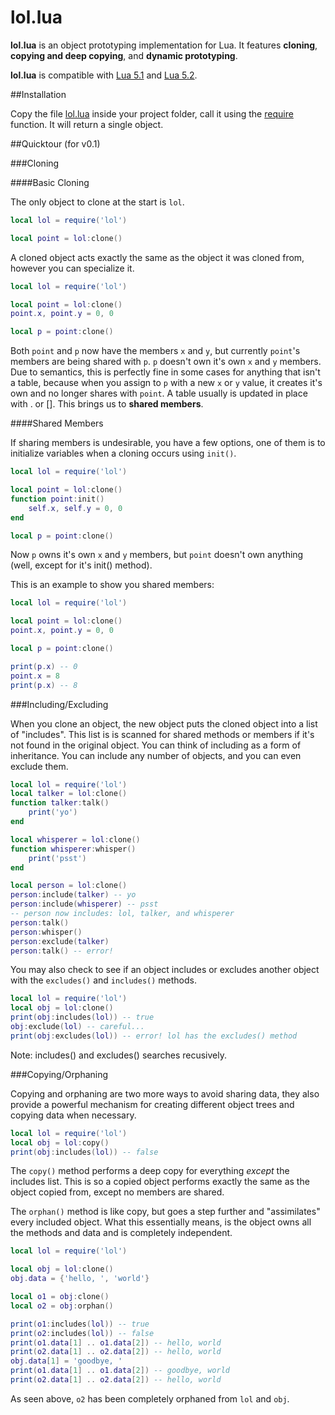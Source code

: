 # lol.lua

__lol.lua__ is an object prototyping implementation for Lua. It features __cloning__, __copying and deep copying__, and __dynamic prototyping__.

__lol.lua__ is compatible with [Lua 5.1](http://www.lua.org/versions.html#5.1) and [Lua 5.2](http://www.lua.org/versions.html#5.2).

##Installation

Copy the file [lol.lua](https://github.com/mpatraw/lol.lua/blob/master/lol.lua) inside your project folder, call it using the [require](http://www.lua.org/manual/5.1/manual.html#pdf-require) function. It will return a single object.

##Quicktour (for v0.1)

###Cloning

####Basic Cloning

The only object to clone at the start is `lol`.

```lua
local lol = require('lol')

local point = lol:clone()
```

A cloned object acts exactly the same as the object it was cloned from, however you can specialize it.

```lua
local lol = require('lol')

local point = lol:clone()
point.x, point.y = 0, 0

local p = point:clone()
```

Both `point` and `p` now have the members `x` and `y`, but currently `point`'s members are being shared with `p`. `p` doesn't own it's own `x` and `y` members. Due to semantics, this is perfectly fine in some cases for anything that isn't a table, because when you assign to `p` with a new `x` or `y` value, it creates it's own and no longer shares with `point`. A table usually is updated in place with . or []. This brings us to __shared members__.

####Shared Members

If sharing members is undesirable, you have a few options, one of them is to initialize variables when a cloning occurs using `init()`.

```lua
local lol = require('lol')

local point = lol:clone()
function point:init()
    self.x, self.y = 0, 0
end

local p = point:clone()
```

Now `p` owns it's own `x` and `y` members, but `point` doesn't own anything (well, except for it's init() method).

This is an example to show you shared members:

```lua
local lol = require('lol')

local point = lol:clone()
point.x, point.y = 0, 0

local p = point:clone()

print(p.x) -- 0
point.x = 8
print(p.x) -- 8
```

###Including/Excluding

When you clone an object, the new object puts the cloned object into a list of "includes". This list is is scanned for shared methods or members if it's not found in the original object. You can think of including as a form of inheritance. You can include any number of objects, and you can even exclude them.

```lua
local lol = require('lol')
local talker = lol:clone()
function talker:talk()
    print('yo')
end

local whisperer = lol:clone()
function whisperer:whisper()
    print('psst')
end

local person = lol:clone()
person:include(talker) -- yo
person:include(whisperer) -- psst
-- person now includes: lol, talker, and whisperer
person:talk()
person:whisper()
person:exclude(talker)
person:talk() -- error!
```

You may also check to see if an object includes or excludes another object with the `excludes()` and `includes()` methods.

```lua
local lol = require('lol')
local obj = lol:clone()
print(obj:includes(lol)) -- true
obj:exclude(lol) -- careful...
print(obj:excludes(lol)) -- error! lol has the excludes() method
```

Note: includes() and excludes() searches recusively.

###Copying/Orphaning

Copying and orphaning are two more ways to avoid sharing data, they also provide a powerful mechanism for creating different object trees and copying data when necessary.

```lua
local lol = require('lol')
local obj = lol:copy()
print(obj:includes(lol)) -- false
```

The `copy()` method performs a deep copy for everything _except_ the includes list. This is so a copied object performs exactly the same as the object copied from, except no members are shared.

The `orphan()` method is like copy, but goes a step further and "assimilates" every included object. What this essentially means, is the object owns all the methods and data and is completely independent.

```lua
local lol = require('lol')

local obj = lol:clone()
obj.data = {'hello, ', 'world'}

local o1 = obj:clone()
local o2 = obj:orphan()

print(o1:includes(lol)) -- true
print(o2:includes(lol)) -- false
print(o1.data[1] .. o1.data[2]) -- hello, world
print(o2.data[1] .. o2.data[2]) -- hello, world
obj.data[1] = 'goodbye, '
print(o1.data[1] .. o1.data[2]) -- goodbye, world
print(o2.data[1] .. o2.data[2]) -- hello, world
```

As seen above, `o2` has been completely orphaned from `lol` and `obj`.
